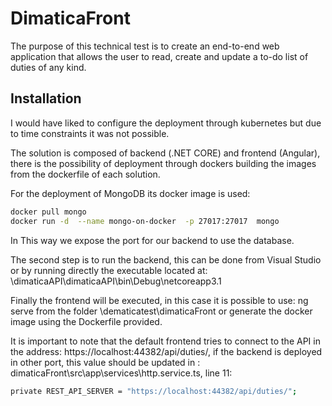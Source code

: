# DimaticaFront

The purpose of this technical test is to create an end-to-end web application that allows
the user to read, create and update a to-do list of duties of any kind.



## Installation

I would have liked to configure the deployment through kubernetes but due to time constraints it was not possible.

The solution is composed of backend (.NET CORE) and frontend (Angular), there is the possibility of deployment through dockers building the images from the dockerfile of each solution.

For the deployment of MongoDB its docker image is used:
```bash
docker pull mongo
docker run -d  --name mongo-on-docker  -p 27017:27017  mongo
```

In This way we expose the port for our backend to use the database.

The second step is to run the backend, this can be done from Visual Studio or by running directly the executable located at: 
\dimaticaAPI\dimaticaAPI\bin\Debug\netcoreapp3.1

Finally the frontend will be executed, in this case it is possible to use: ng serve from the folder \dematicatest\dimaticaFront or generate the docker image using the Dockerfile provided.

It is important to note that the default frontend tries to connect to the API in the address: https://localhost:44382/api/duties/, if the backend is deployed in other port, this value should be updated in : dimaticaFront\src\app\services\http.service.ts, line 11:


```bash
private REST_API_SERVER = "https://localhost:44382/api/duties/";
```

